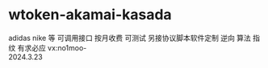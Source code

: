 # wtoken-akamai-kasada
adidas nike 等
可调用接口 按月收费 可测试
另接协议脚本软件定制 
逆向 算法 指纹 有求必应
vx:no1moo-  
2024.3.23

